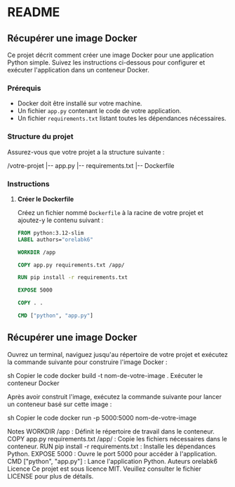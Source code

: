 # README

## Récupérer une image Docker

Ce projet décrit comment créer une image Docker pour une application Python simple. Suivez les instructions ci-dessous pour configurer et exécuter l'application dans un conteneur Docker.

### Prérequis

- Docker doit être installé sur votre machine.
- Un fichier `app.py` contenant le code de votre application.
- Un fichier `requirements.txt` listant toutes les dépendances nécessaires.

### Structure du projet

Assurez-vous que votre projet a la structure suivante :


/votre-projet
  |-- app.py
  |-- requirements.txt
  |-- Dockerfile

### Instructions

1. **Créer le Dockerfile**

   Créez un fichier nommé `Dockerfile` à la racine de votre projet et ajoutez-y le contenu suivant :

   ```dockerfile
   FROM python:3.12-slim
   LABEL authors="orelabk6"

   WORKDIR /app

   COPY app.py requirements.txt /app/

   RUN pip install -r requirements.txt

   EXPOSE 5000

   COPY . .

   CMD ["python", "app.py"]


## Récupérer une image Docker

Ouvrez un terminal, naviguez jusqu'au répertoire de votre projet et exécutez la commande suivante pour construire l'image Docker :

sh
Copier le code
docker build -t nom-de-votre-image .
Exécuter le conteneur Docker

Après avoir construit l'image, exécutez la commande suivante pour lancer un conteneur basé sur cette image :

sh
Copier le code
docker run -p 5000:5000 nom-de-votre-image

Notes
WORKDIR /app : Définit le répertoire de travail dans le conteneur.
COPY app.py requirements.txt /app/ : Copie les fichiers nécessaires dans le conteneur.
RUN pip install -r requirements.txt : Installe les dépendances Python.
EXPOSE 5000 : Ouvre le port 5000 pour accéder à l'application.
CMD ["python", "app.py"] : Lance l'application Python.
Auteurs
orelabk6
Licence
Ce projet est sous licence MIT. Veuillez consulter le fichier LICENSE pour plus de détails.